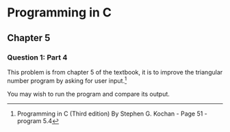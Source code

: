 # Programming in C
## Chapter 5
### Question 1: Part 4

This problem is from chapter 5 of the textbook, it is to improve the triangular number program by asking for user input.[^1]

You may wish to run the program and compare its output.

[^1]: Programming in C (Third edition) By Stephen G. Kochan - Page 51 - program 5.4
